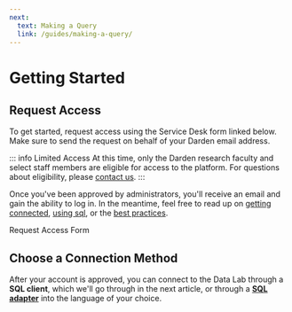 ```yaml
---
next:
  text: Making a Query
  link: /guides/making-a-query/
---
```


<script setup>
import ActionButton from '../../.vitepress/theme/components/ActionButton.vue'
import CenterLevel from '../../.vitepress/theme/components/CenterLevel.vue'
</script>

# Getting Started

## Request Access

To get started, request access using the Service Desk form linked below. Make sure to send the request on behalf of your Darden email address. 

::: info Limited Access
At this time, only the Darden research faculty and select staff members are eligible for access to the platform. For questions about eligibility, please [contact us](/contact).
:::

Once you've been approved by administrators, you'll receive an email and gain the ability to log in. In the meantime, feel free to read up on [getting connected](/#), [using sql](/#), or the [best practices](/#). 

<CenterLevel>
  <ActionButton href='https://servicedesk.darden.virginia.edu/support/catalog/items/90'>Request Access Form</ActionButton>
</CenterLevel>


## Choose a Connection Method
After your account is approved, you can connect to the Data Lab through a **SQL client**, which we'll go through in the next article, or through a [**SQL adapter**](/#) into the language of your choice. 
